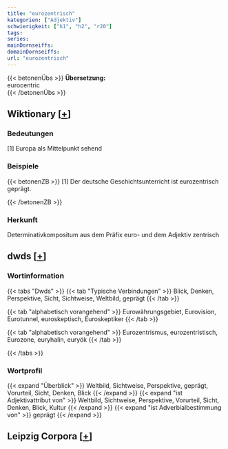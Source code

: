 ```yaml
---
title: "eurozentrisch"
kategorien: ["Adjektiv"]
schwierigkeit: ["k1", "h2", "r20"]
tags:
series:
mainDornseiffs:
domainDornseiffs:
url: "eurozentrisch"
---
```


{{< betonenÜbs >}}
**Übersetzung:**  
eurocentric  
{{< /betonenÜbs >}}

## Wiktionary [[+](https://de.wiktionary.org/wiki/eurozentrisch)]

### Bedeutungen
[1] Europa als Mittelpunkt sehend  

### Beispiele
{{< betonenZB >}}
[1] Der deutsche Geschichtsunterricht ist eurozentrisch geprägt.  

{{< /betonenZB >}}
### Herkunft
Determinativkompositum aus dem Präfix euro- und dem Adjektiv zentrisch  



## dwds [[+](https://www.dwds.de/wb/eurozentrisch)]

### Wortinformation
{{< tabs "Dwds" >}}
{{< tab "Typische Verbindungen" >}}
Blick, Denken, Perspektive, Sicht, Sichtweise, Weltbild, geprägt
{{< /tab >}}

{{< tab "alphabetisch vorangehend" >}}
Eurowährungsgebiet, Eurovision, Eurotunnel, euroskeptisch, Euroskeptiker
{{< /tab >}}

{{< tab "alphabetisch vorangehend" >}}
Eurozentrismus, eurozentristisch, Eurozone, euryhalin, euryök
{{< /tab >}}

{{< /tabs >}}

### Wortprofil
{{< expand "Überblick" >}} Weltbild, Sichtweise, Perspektive, geprägt, Vorurteil, Sicht, Denken, Blick {{< /expand >}}
{{< expand "ist Adjektivattribut von" >}} Weltbild, Sichtweise, Perspektive, Vorurteil, Sicht, Denken, Blick, Kultur {{< /expand >}}
{{< expand "ist Adverbialbestimmung von" >}} geprägt {{< /expand >}}

## Leipzig Corpora [[+](https://corpora.uni-leipzig.de/en/res?word=eurozentrisch&corpusId=deu_newscrawl-public_2018)]

